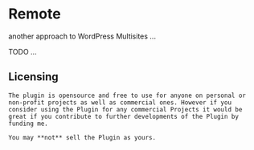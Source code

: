# Remote
another approach to WordPress Multisites ...

TODO ...

## Licensing
    The plugin is opensource and free to use for anyone on personal or non-profit projects as well as commercial ones. However if you consider using the Plugin for any commercial Projects it would be great if you contribute to further developments of the Plugin by funding me.  

    You may **not** sell the Plugin as yours.
